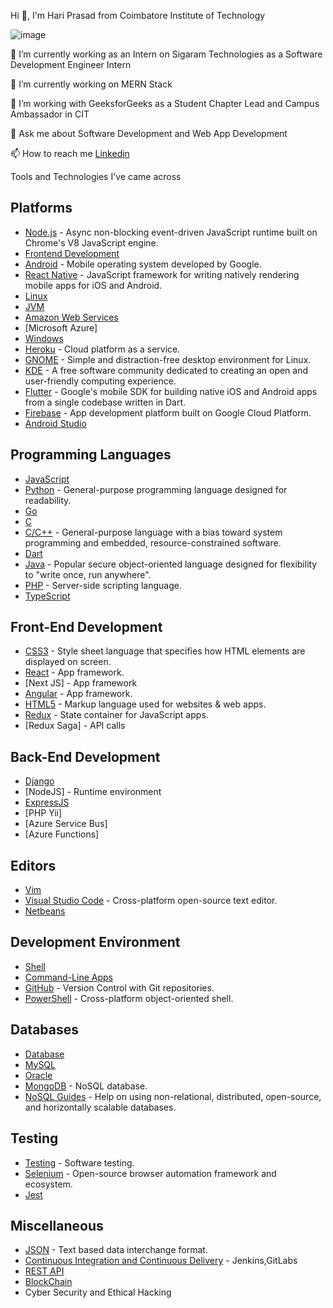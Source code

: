 Hi 👋, I'm Hari Prasad from Coimbatore Institute of Technology

<!--
**HariPrasad5724/HariPrasad5724** is a ✨ _special_ ✨ repository because its `README.md` (this file) appears on your GitHub profile.

Here are some ideas to get you started:

- 🔭 I’m currently working on ...
- 🌱 I’m currently learning ...
- 👯 I’m looking to collaborate on ...
- 🤔 I’m looking for help with ...
- 💬 Ask me about ...
- 📫 How to reach me: ...
- 😄 Pronouns: ...
- ⚡ Fun fact: ...
-->

![image](https://user-images.githubusercontent.com/55315604/119526730-43cdad80-bd9d-11eb-832a-6836f2857a7b.png)


🔭 I’m currently working as an Intern on Sigaram Technologies as a Software Development Engineer Intern

🌱 I’m currently working on MERN Stack

👯 I’m working with GeeksforGeeks as a Student Chapter Lead and Campus Ambassador in CIT

💬 Ask me about Software Development and Web App Development

📫 How to reach me [Linkedin](https://www.linkedin.com/in/hari-prasad-9a66b215b/)

Tools and Technologies I've came across


## Platforms

- [Node.js](https://github.com/sindresorhus/awesome-nodejs#readme) - Async non-blocking event-driven JavaScript runtime built on Chrome's V8 JavaScript engine.
- [Frontend Development](https://github.com/dypsilon/frontend-dev-bookmarks#readme)
- [Android](https://github.com/JStumpp/awesome-android#readme) - Mobile operating system developed by Google.
- [React Native](https://github.com/jondot/awesome-react-native#readme) - JavaScript framework for writing natively rendering mobile apps for iOS and Android.
- [Linux](https://github.com/inputsh/awesome-linux#readme)
- [JVM](https://github.com/deephacks/awesome-jvm#readme)
- [Amazon Web Services](https://github.com/donnemartin/awesome-aws#readme)
- [Microsoft Azure] 
- [Windows](https://github.com/Awesome-Windows/Awesome#readme)
- [Heroku](https://github.com/ianstormtaylor/awesome-heroku#readme) - Cloud platform as a service.
- [GNOME](https://github.com/Kazhnuz/awesome-gnome#readme) - Simple and distraction-free desktop environment for Linux.
- [KDE](https://github.com/francoism90/awesome-kde#readme) - A free software community dedicated to creating an open and user-friendly computing experience.
- [Flutter](https://github.com/Solido/awesome-flutter#readme) - Google's mobile SDK for building native iOS and Android apps from a single codebase written in Dart.
- [Firebase](https://github.com/jthegedus/awesome-firebase#readme) - App development platform built on Google Cloud Platform.
- [Android Studio](https://developer.android.com/studio/intro)

## Programming Languages

- [JavaScript](https://github.com/sorrycc/awesome-javascript#readme)
- [Python](https://github.com/vinta/awesome-python#readme) - General-purpose programming language designed for readability.
- [Go](https://github.com/avelino/awesome-go#readme)
- [C](https://github.com/inputsh/awesome-c#readme)
- [C/C++](https://github.com/fffaraz/awesome-cpp#readme) - General-purpose language with a bias toward system programming and embedded, resource-constrained software.
- [Dart](https://github.com/yissachar/awesome-dart#readme)
- [Java](https://github.com/akullpp/awesome-java#readme) - Popular secure object-oriented language designed for flexibility to "write once, run anywhere".
- [PHP](https://github.com/ziadoz/awesome-php#readme) - Server-side scripting language.
- [TypeScript](https://www.typescriptlang.org/)

## Front-End Development
- [CSS3](https://github.com/awesome-css-group/awesome-css#readme) - Style sheet language that specifies how HTML elements are displayed on screen.
- [React](https://github.com/enaqx/awesome-react#readme) - App framework.
- [Next JS] - App framework
- [Angular](https://github.com/PatrickJS/awesome-angular#readme) - App framework.
- [HTML5](https://github.com/diegocard/awesome-html5#readme) - Markup language used for websites & web apps.
- [Redux](https://github.com/brillout/awesome-redux#readme) - State container for JavaScript apps.
- [Redux Saga] - API calls

## Back-End Development
- [Django](https://www.djangoproject.com/)
- [NodeJS] - Runtime environment 
- [ExpressJS](https://expressjs.com/)
- [PHP Yii]
- [Azure Service Bus]
- [Azure Functions]

## Editors

- [Vim](https://github.com/mhinz/vim-galore#readme)
- [Visual Studio Code](https://github.com/viatsko/awesome-vscode#readme) - Cross-platform open-source text editor.
- [Netbeans](https://netbeans.apache.org/)

## Development Environment

- [Shell](https://github.com/alebcay/awesome-shell#readme)
- [Command-Line Apps](https://github.com/agarrharr/awesome-cli-apps#readme)
- [GitHub](https://github.com/phillipadsmith/awesome-github#readme) - Version Control with Git repositories.
- [PowerShell](https://github.com/janikvonrotz/awesome-powershell#readme) - Cross-platform object-oriented shell.


## Databases

- [Database](https://github.com/numetriclabz/awesome-db#readme)
- [MySQL](https://github.com/shlomi-noach/awesome-mysql#readme)
- [Oracle](https://www.oracle.com/in/database/)
- [MongoDB](https://github.com/ramnes/awesome-mongodb#readme) - NoSQL database.
- [NoSQL Guides](https://github.com/erictleung/awesome-nosql-guides#readme) - Help on using non-relational, distributed, open-source, and horizontally scalable databases.


## Testing

- [Testing](https://github.com/TheJambo/awesome-testing#readme) - Software testing.
- [Selenium](https://github.com/christian-bromann/awesome-selenium#readme) - Open-source browser automation framework and ecosystem.
- [Jest](https://github.com/facebook/jest)

## Miscellaneous

- [JSON](https://github.com/burningtree/awesome-json#readme) - Text based data interchange format.
- [Continuous Integration and Continuous Delivery](https://github.com/cicdops/awesome-ciandcd#readme) - Jenkins,GitLabs
- [REST API](https://www.redhat.com/en/topics/api/what-is-a-rest-api) 
- [BlockChain](https://en.wikipedia.org/wiki/Blockchain)
- Cyber Security and Ethical Hacking
